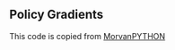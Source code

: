 ## Policy Gradients

This code is copied from [MorvanPYTHON](https://github.com/MorvanZhou/Reinforcement-learning-with-tensorflow/tree/master/contents/7_Policy_gradient_softmax)
